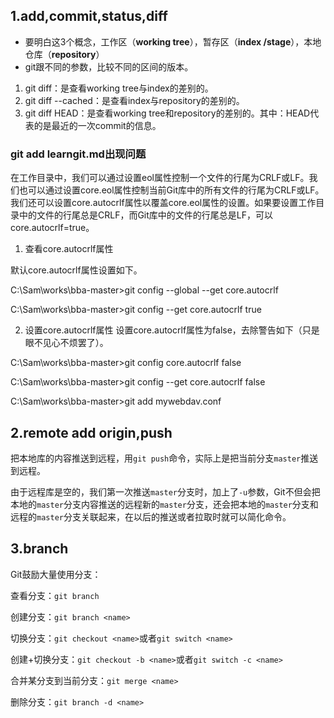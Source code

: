 ## 1.add,commit,status,diff

- 要明白这3个概念，工作区（**working tree**），暂存区（**index /stage**），本地仓库（**repository**）
- git跟不同的参数，比较不同的区间的版本。

1. git diff：是查看working tree与index的差别的。
2. git diff --cached：是查看index与repository的差别的。
3. git diff HEAD：是查看working tree和repository的差别的。其中：HEAD代表的是最近的一次commit的信息。

### git add learngit.md出现问题

在工作目录中，我们可以通过设置eol属性控制一个文件的行尾为CRLF或LF。我们也可以通过设置core.eol属性控制当前Git库中的所有文件的行尾为CRLF或LF。我们还可以设置core.autocrlf属性以覆盖core.eol属性的设置。如果要设置工作目录中的文件的行尾总是CRLF，而Git库中的文件的行尾总是LF，可以core.autocrlf=true。

1. 查看core.autocrlf属性

默认core.autocrlf属性设置如下。

C:\Sam\works\bba-master>git config --global --get core.autocrlf

C:\Sam\works\bba-master>git config --get core.autocrlf
true

2. 设置core.autocrlf属性
设置core.autocrlf属性为false，去除警告如下（只是眼不见心不烦罢了）。

C:\Sam\works\bba-master>git config core.autocrlf false

C:\Sam\works\bba-master>git config --get core.autocrlf
false

C:\Sam\works\bba-master>git add mywebdav.conf

## 2.remote add origin,push

把本地库的内容推送到远程，用`git push`命令，实际上是把当前分支`master`推送到远程。

由于远程库是空的，我们第一次推送`master`分支时，加上了`-u`参数，Git不但会把本地的`master`分支内容推送的远程新的`master`分支，还会把本地的`master`分支和远程的`master`分支关联起来，在以后的推送或者拉取时就可以简化命令。

## 3.branch

Git鼓励大量使用分支：

查看分支：`git branch`

创建分支：`git branch <name>`

切换分支：`git checkout <name>`或者`git switch <name>`

创建+切换分支：`git checkout -b <name>`或者`git switch -c <name>`

合并某分支到当前分支：`git merge <name>`

删除分支：`git branch -d <name>`
